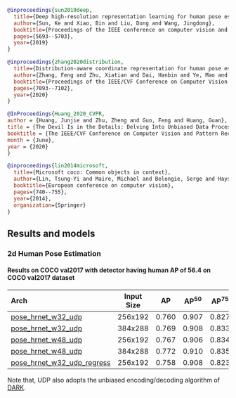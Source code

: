 <!-- [ALGORITHM] -->

```bibtex
@inproceedings{sun2019deep,
  title={Deep high-resolution representation learning for human pose estimation},
  author={Sun, Ke and Xiao, Bin and Liu, Dong and Wang, Jingdong},
  booktitle={Proceedings of the IEEE conference on computer vision and pattern recognition},
  pages={5693--5703},
  year={2019}
}
```

<!-- [ALGORITHM] -->

```bibtex
@inproceedings{zhang2020distribution,
  title={Distribution-aware coordinate representation for human pose estimation},
  author={Zhang, Feng and Zhu, Xiatian and Dai, Hanbin and Ye, Mao and Zhu, Ce},
  booktitle={Proceedings of the IEEE/CVF Conference on Computer Vision and Pattern Recognition},
  pages={7093--7102},
  year={2020}
}
```

<!-- [ALGORITHM] -->

```bibtex
@InProceedings{Huang_2020_CVPR,
author = {Huang, Junjie and Zhu, Zheng and Guo, Feng and Huang, Guan},
title = {The Devil Is in the Details: Delving Into Unbiased Data Processing for Human Pose Estimation},
booktitle = {The IEEE/CVF Conference on Computer Vision and Pattern Recognition (CVPR)},
month = {June},
year = {2020}
}
```

<!-- [DATASET] -->

```bibtex
@inproceedings{lin2014microsoft,
  title={Microsoft coco: Common objects in context},
  author={Lin, Tsung-Yi and Maire, Michael and Belongie, Serge and Hays, James and Perona, Pietro and Ramanan, Deva and Doll{\'a}r, Piotr and Zitnick, C Lawrence},
  booktitle={European conference on computer vision},
  pages={740--755},
  year={2014},
  organization={Springer}
}
```

## Results and models

### 2d Human Pose Estimation

#### Results on COCO val2017 with detector having human AP of 56.4 on COCO val2017 dataset

| Arch  | Input Size | AP | AP<sup>50</sup> | AP<sup>75</sup> | AR | AR<sup>50</sup> | ckpt | log |
| :----------------- | :-----------: | :------: | :------: | :------: | :------: | :------: |:------: |:------: |
| [pose_hrnet_w32_udp](/configs/body/2d_kpt_sview_rgb_img/top_down_heatmap/coco/hrnet_w32_coco_256x192_udp.py)  | 256x192 | 0.760 | 0.907 | 0.827 | 0.811 | 0.945 | [ckpt](https://download.openmmlab.com/mmpose/top_down/udp/hrnet_w32_coco_256x192_udp-aba0be42_20210220.pth) | [log](https://download.openmmlab.com/mmpose/top_down/udp/hrnet_w32_coco_256x192_udp_20210220.log.json) |
| [pose_hrnet_w32_udp](/configs/body/2d_kpt_sview_rgb_img/top_down_heatmap/coco/hrnet_w32_coco_384x288_udp.py)  | 384x288 | 0.769 | 0.908 | 0.833 | 0.817 | 0.944 | [ckpt](https://download.openmmlab.com/mmpose/top_down/udp/hrnet_w32_coco_384x288_udp-e97c1a0f_20210223.pth) | [log](https://download.openmmlab.com/mmpose/top_down/udp/hrnet_w32_coco_384x288_udp_20210223.log.json) |
| [pose_hrnet_w48_udp](/configs/body/2d_kpt_sview_rgb_img/top_down_heatmap/coco/hrnet_w48_coco_256x192_udp.py)  | 256x192 | 0.767 | 0.906 | 0.834 | 0.817 | 0.945 | [ckpt](https://download.openmmlab.com/mmpose/top_down/udp/hrnet_w48_coco_256x192_udp-2554c524_20210223.pth) | [log](https://download.openmmlab.com/mmpose/top_down/udp/hrnet_w48_coco_256x192_udp_20210223.log.json) |
| [pose_hrnet_w48_udp](/configs/body/2d_kpt_sview_rgb_img/top_down_heatmap/coco/hrnet_w48_coco_384x288_udp.py)  | 384x288 | 0.772 | 0.910 | 0.835 | 0.820 | 0.945 | [ckpt](https://download.openmmlab.com/mmpose/top_down/udp/hrnet_w48_coco_384x288_udp-0f89c63e_20210223.pth) | [log](https://download.openmmlab.com/mmpose/top_down/udp/hrnet_w48_coco_384x288_udp_20210223.log.json) |
| [pose_hrnet_w32_udp_regress](/configs/body/2d_kpt_sview_rgb_img/top_down_heatmap/coco/hrnet_w32_coco_256x192_udp_regress.py)  | 256x192 | 0.758 | 0.908 | 0.823 | 0.812 | 0.943 | [ckpt](https://download.openmmlab.com/mmpose/top_down/udp/hrnet_w32_coco_256x192_udp_regress-be2dbba4_20210222.pth) | [log](https://download.openmmlab.com/mmpose/top_down/udp/hrnet_w32_coco_256x192_udp_regress_20210222.log.json) |

Note that, UDP also adopts the unbiased encoding/decoding algorithm of [DARK](/configs/body/2d_kpt_sview_rgb_img/top_down_heatmap/_result_collection/darkpose.md).
